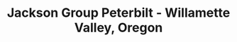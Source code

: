 ---
title: "Jackson Group Peterbilt - Willamette Valley, Oregon"
url: /springfield/jackson-group-peterbilt-willamette-valley-oregon/
shop: Autohaus
---
